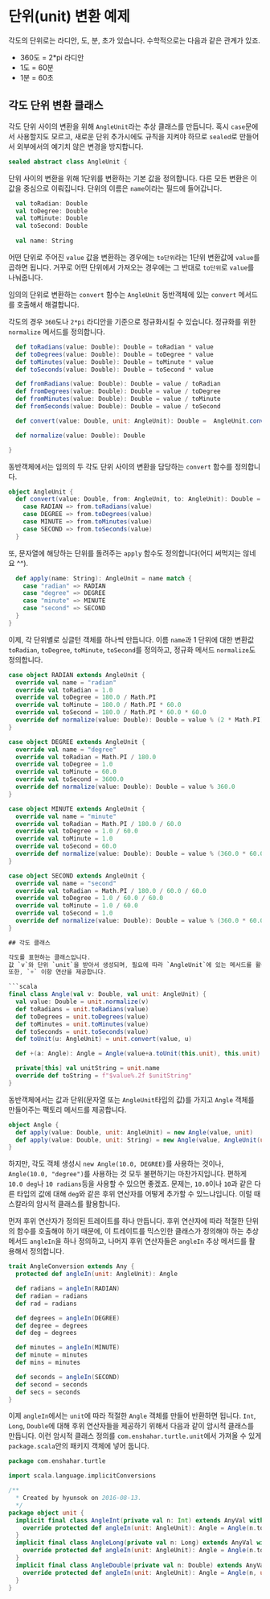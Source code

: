 # 단위(unit) 변환 예제

각도의 단위로는 라디안, 도, 분, 초가 있습니다. 수학적으로는 다음과 같은 관계가 있죠.

- 360도 = 2*pi 라디안
- 1도 = 60분
- 1분 = 60초

## 각도 단위 변환 클래스

각도 단위 사이의 변환을 위해 `AngleUnit`라는 추상 클래스를 만듭니다. 혹시 `case`문에서 사용할지도 모르고, 
새로운 단위 추가시에도 규칙을 지켜야 하므로 `sealed`로 만들어서 외부에서의 예기치 않은 변경을 방지합니다.

```scala
sealed abstract class AngleUnit {
```

단위 사이의 변환을 위해 1단위를 변환하는 기본 값을 정의합니다. 다른 모든 변환은 이 값을 중심으로 이뤄집니다. 
단위의 이름은 `name`이라는 필드에 들어갑니다.

```scala
  val toRadian: Double
  val toDegree: Double
  val toMinute: Double
  val toSecond: Double
  
  val name: String
```

어떤 단위로 주어진 `value` 값을 변환하는 경우에는 `to단위`라는 1단위 변환값에 `value`를 곱하면 됩니다.
거꾸로 어떤 단위에서 가져오는 경우에는 그 반대로 `to단위`로 `value`를 나눠줍니다.

임의의 단위로 변환하는 `convert` 함수는 `AngleUnit` 동반객체에 있는 `convert` 메서드를 호출해서 해결합니다.

각도의 경우 `360`도나 `2*pi` 라디안을 기준으로 정규화시킬 수 있습니다. 정규화를 위한 `normalize` 메서드를 정의합니다.

```scala
  def toRadians(value: Double): Double = toRadian * value
  def toDegrees(value: Double): Double = toDegree * value
  def toMinutes(value: Double): Double = toMinute * value
  def toSeconds(value: Double): Double = toSecond * value

  def fromRadians(value: Double): Double = value / toRadian
  def fromDegrees(value: Double): Double = value / toDegree
  def fromMinutes(value: Double): Double = value / toMinute
  def fromSeconds(value: Double): Double = value / toSecond

  def convert(value: Double, unit: AngleUnit): Double =  AngleUnit.convert(value, this, unit)

  def normalize(value: Double): Double

}
```

동반객체에서는 임의의 두 각도 단위 사이의 변환을 담당하는 `convert` 함수를 정의합니다.

```scala
object AngleUnit {
  def convert(value: Double, from: AngleUnit, to: AngleUnit): Double = to match {
    case RADIAN => from.toRadians(value)
    case DEGREE => from.toDegrees(value)
    case MINUTE => from.toMinutes(value)
    case SECOND => from.toSeconds(value)
  }
```

또, 문자열에 해당하는 단위를 돌려주는 `apply` 함수도 정의합니다(어디 써먹지는 않네요 ^^).

```scala
  def apply(name: String): AngleUnit = name match {
    case "radian" => RADIAN
    case "degree" => DEGREE
    case "minute" => MINUTE
    case "second" => SECOND
  }
}
```

이제, 각 단위별로 싱글턴 객체를 하나씩 만듭니다. 
이름 `name`과 1 단위에 대한 변환값 `toRadian`, `toDegree`, `toMinute`, `toSecond`를 정의하고, 
정규화 메서드 `normalize`도 정의합니다.

```scala
case object RADIAN extends AngleUnit {
  override val name = "radian"
  override val toRadian = 1.0
  override val toDegree = 180.0 / Math.PI
  override val toMinute = 180.0 / Math.PI * 60.0
  override val toSecond = 180.0 / Math.PI * 60.0 * 60.0
  override def normalize(value: Double): Double = value % (2 * Math.PI)
}

case object DEGREE extends AngleUnit {
  override val name = "degree"
  override val toRadian = Math.PI / 180.0
  override val toDegree = 1.0
  override val toMinute = 60.0
  override val toSecond = 3600.0
  override def normalize(value: Double): Double = value % 360.0
}

case object MINUTE extends AngleUnit {
  override val name = "minute"
  override val toRadian = Math.PI / 180.0 / 60.0
  override val toDegree = 1.0 / 60.0
  override val toMinute = 1.0
  override val toSecond = 60.0
  override def normalize(value: Double): Double = value % (360.0 * 60.0)
}

case object SECOND extends AngleUnit {
  override val name = "second"
  override val toRadian = Math.PI / 180.0 / 60.0 / 60.0
  override val toDegree = 1.0 / 60.0 / 60.0
  override val toMinute = 1.0 / 60.0
  override val toSecond = 1.0
  override def normalize(value: Double): Double = value % (360.0 * 60.0 * 60.0)
}

## 각도 클래스

각도를 표현하는 클래스입니다. 
값 `v`와 단위 `unit`을 받아서 생성되며, 필요에 따라 `AngleUnit`에 있는 메서드를 활용해서 값 변환을 수행합니다.
또한, `+` 이항 연산을 제공합니다.

```scala
final class Angle(val v: Double, val unit: AngleUnit) {
  val value: Double = unit.normalize(v)
  def toRadians = unit.toRadians(value)
  def toDegrees = unit.toDegrees(value)
  def toMinutes = unit.toMinutes(value)
  def toSeconds = unit.toSeconds(value)
  def toUnit(u: AngleUnit) = unit.convert(value, u)

  def +(a: Angle): Angle = Angle(value+a.toUnit(this.unit), this.unit)

  private[this] val unitString = unit.name
  override def toString = f"$value%.2f $unitString"
}
```

동반객체에서는 값과 단위(문자열 또는 `AngleUnit`타입의 값)를 가지고 `Angle` 객체를 만들어주는 
팩토리 메서드를 제공합니다.

```scala
object Angle {
  def apply(value: Double, unit: AngleUnit) = new Angle(value, unit)
  def apply(value: Double, unit: String) = new Angle(value, AngleUnit(unit))
}
```

하지만, 각도 객체 생성시 `new Angle(10.0, DEGREE)`를 사용하는 것이나, 
`Angle(10.0, "degree")`를 사용하는 것 모두 불편하기는 마찬가지입니다. 
편하게 `10.0 deg`나 `10 radians`등을 사용할 수 있으면 좋겠죠. 
문제는, `10.0`이나 `10`과 같은 다른 타입의 값에 대해 `deg`와 같은 후위 연산자를 어떻게 추가할 수 있느냐입니다.
이럴 때 스칼라의 암시적 클래스를 활용합니다.

먼저 후위 연산자가 정의된 트레이트를 하나 만듭니다. 후위 연산자에 따라 적절한 단위의 함수를 호출해야 하기 때문에, 
이 트레이트를 믹스인한 클래스가 정의해야 하는 추상 메서드 `angleIn`을 하나 정의하고, 나머지 후위 연산자들은 
`angleIn` 추상 메서드를 활용해서 정의합니다.

```scala
trait AngleConversion extends Any {
  protected def angleIn(unit: AngleUnit): Angle

  def radians = angleIn(RADIAN)
  def radian = radians
  def rad = radians

  def degrees = angleIn(DEGREE)
  def degree = degrees
  def deg = degrees

  def minutes = angleIn(MINUTE)
  def minute = minutes
  def mins = minutes

  def seconds = angleIn(SECOND)
  def second = seconds
  def secs = seconds
}
```

이제 `angleIn`에서는 `unit`에 따라 적절한 `Angle` 객체를 만들어 반환하면 됩니다.
`Int`, `Long`, `Double`에 대해 후위 연산자들을 제공하기 위해서 다음과 같이 암시적 클래스를 만듭니다. 
이런 암시적 클래스 정의를 `com.enshahar.turtle.unit`에서 가져올 수 있게 `package.scala`안의 
패키지 객체에 넣어 둡니다.

```scala
package com.enshahar.turtle

import scala.language.implicitConversions

/**
  * Created by hyunsok on 2016-08-13.
  */
package object unit {
  implicit final class AngleInt(private val n: Int) extends AnyVal with AngleConversion {
    override protected def angleIn(unit: AngleUnit): Angle = Angle(n.toDouble, unit)
  }
  implicit final class AngleLong(private val n: Long) extends AnyVal with AngleConversion {
    override protected def angleIn(unit: AngleUnit): Angle = Angle(n.toDouble, unit)
  }
  implicit final class AngleDouble(private val n: Double) extends AnyVal with AngleConversion {
    override protected def angleIn(unit: AngleUnit): Angle = Angle(n, unit)
  }
}
```
